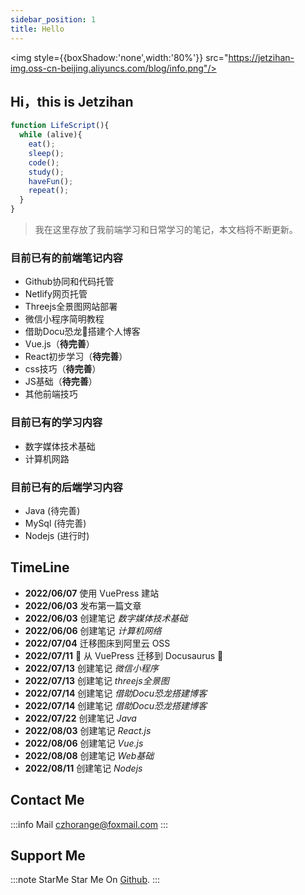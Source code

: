 ```yaml
---
sidebar_position: 1
title: Hello
---
```



<img style={{boxShadow:'none',width:'80%'}} src="https://jetzihan-img.oss-cn-beijing.aliyuncs.com/blog/info.png"/>

## Hi，this is Jetzihan  

```js
function LifeScript(){
  while (alive){
    eat();
    sleep();
    code();
    study();
    haveFun();
    repeat();
  }
}
```

> 我在这里存放了我前端学习和日常学习的笔记，本文档将不断更新。

### 目前已有的**前端笔记内容**  

- Github协同和代码托管
- Netlify网页托管
- Threejs全景图网站部署
- 微信小程序简明教程
- 借助Docu恐龙🦖搭建个人博客  
- Vue.js（**待完善**）
- React初步学习（**待完善**）
- css技巧（**待完善**）
- JS基础（**待完善**）
- 其他前端技巧

### 目前已有的**学习内容**  

- 数字媒体技术基础
- 计算机网路

### 目前已有的**后端学习内容**

- Java (待完善)
- MySql (待完善)
- Nodejs (进行时)

## TimeLine

- **2022/06/07** 使用 VuePress 建站
- **2022/06/03** 发布第一篇文章
- **2022/06/03** 创建笔记 *数字媒体技术基础*
- **2022/06/06** 创建笔记 *计算机网络*
- **2022/07/04** 迁移图床到阿里云 OSS
- **2022/07/11** 🌄 从 VuePress 迁移到 Docusaurus 🎉
- **2022/07/13** 创建笔记 *微信小程序*
- **2022/07/13** 创建笔记 *threejs全景图*
- **2022/07/14** 创建笔记 *借助Docu恐龙搭建博客*
- **2022/07/14** 创建笔记 *借助Docu恐龙搭建博客*
- **2022/07/22** 创建笔记 *Java*
- **2022/08/03** 创建笔记 *React.js*
- **2022/08/06** 创建笔记 *Vue.js*
- **2022/08/08** 创建笔记 *Web基础*
- **2022/08/11** 创建笔记 *Nodejs*

## Contact Me

:::info Mail
czhorange@foxmail.com
:::

## Support Me

:::note StarMe
Star Me On [Github](https://github.com/inannan423/inannan423.github.io).
:::

